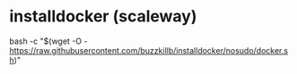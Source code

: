 # installdocker (scaleway)

bash -c "$(wget -O - https://raw.githubusercontent.com/buzzkillb/installdocker/nosudo/docker.sh)"
